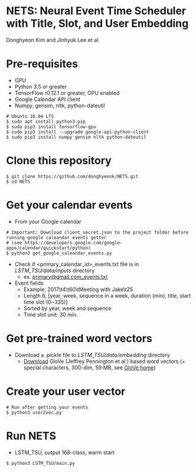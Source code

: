 # NETS: Neural Event Time Scheduler with Title, Slot, and User Embedding
Donghyeon Kim and Jinhyuk Lee et al.

# Pre-requisites
* GPU
* Python 3.5 or greater
* TensorFlow r0.12.1 or greater, GPU enabled
* Google Calendar API client
* Numpy, gensim, nltk, python-dateutil
```
# Ubuntu 16.04 LTS
$ sudo apt install python3-pip
$ sudo pip3 install tensorflow-gpu
$ sudo pip3 install --upgrade google-api-python-client
$ sudo pip3 install numpy gensim nltk python-dateutil
```

# Clone this repository
```
$ git clone https://github.com/donghyeonk/NETS.git
$ cd NETS
```

# Get your calendar events
* From your Google calendar
```  
# Important: Download client_secret.json to the project folder before running google caleandar events getter
# (see https://developers.google.com/google-apps/calendar/quickstart/python)
$ python3 get_google_caleandar_events.py
```
* Check if <primary_calendar_id>_events.txt file is in _LSTM_TSU/data/inputs_ directory
    * ex. primary@gmail.com_events.txt
* Event fields
    * Example: 2017\t4\t60\tMeeting with Jake\t25
    * Length 6, [year, week, sequence in a week, duration (min), title, start time slot (0~335)]
    * Sorted by year, week and sequence
    * Time slot unit: 30 min.


# Get pre-trained word vectors
* Download a .pickle file to _LSTM_TSU/data/embedding_ directory 
    * [Download](https://drive.google.com/uc?export=download&confirm=oasY&id=0B3aQGyHHaGQCZVJkUnh0eEZPQm8) GloVe (Jeffrey Pennington et al.) based word vectors (+ special characters, 300-dim, 59 MB, see [GloVe home](http://nlp.stanford.edu/projects/glove/))
  

# Create your user vector
```
# Run after getting your events
$ python3 user2vec.py
```

# Run NETS
* LSTM_TSU, output 168-class, warm start
```
$ python3 LSTM_TSU/main.py
```

